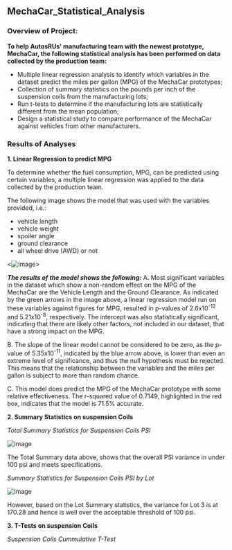 ## MechaCar_Statistical_Analysis

### **Overview of Project:**

**To help AutosRUs' manufacturing team with the newest prototype, MechaCar, the following statistical analysis has been performed on data collected by the production team:**
- Multiple linear regression analysis to identify which variables in the dataset predict the miles per gallon (MPG) of the MechaCar prototypes;
- Collection of summary statistics on the pounds per inch of the suspension coils from the manufacturing lots;
- Run t-tests to determine if the manufacturing lots are statistically different from the mean population;
- Design a statistical study to compare performance of the MechaCar against vehicles from other manufacturers.

### **Results of Analyses**

**1.  Linear Regression to predict MPG**

To determine whether the fuel consumption, MPG, can be predicted using certain variables, a multiple linear regression was applied to the data collected by the production team.

The following image shows the model that was used with the variables provided, i.e.:
  - vehicle length
  - vehicle weight
  - spoiler angle
  - ground clearance
  - all wheel drive (AWD) or not

<![image](https://user-images.githubusercontent.com/82583576/127779743-8f62e66d-5be6-4527-9ed5-d9841feb52a4.png)>

***The results of the model shows the following:***
A. Most significant variables in the dataset which show a non-random effect on the MPG of the MechaCar are the Vehicle Length and the Ground Clearance. 
   As indicated by the green arrows in the image above, a linear regression model run on these variables against figures for MPG, resulted in p-values of 2.6x10<sup>-12</sup>      and 5.21x10<sup>-8</sup>, respectively. 
   The intercept was also statistically significant, indicating that there are likely other factors, not included in our dataset, that have a strong impact on the MPG.
   
B. The slope of the linear model cannot be considered to be zero, as the p-value of 5.35x10<sup>-11</sup>, indicated by the blue arrow above, is lower than even an extreme          level of significance, and thus the null hypothesis must be rejected. This means that the relationship between the variables and the miles per gallon is subject to more than    random chance.

C. This model does predict the MPG of the MechaCar prototype with some relative effectiveness. The r-squared value of 0.7149, highlighted in the red box, indicates that the        model is 71.5% accurate.


**2.  Summary Statistics on suspension Coils**

*Total Summary Statistics for Suspension Coils PSI*

![image](https://user-images.githubusercontent.com/82583576/127781893-f40c5c87-057c-4307-a604-f8d69a45721b.png)

The Total Summary data above, shows that the overall PSI variance in under 100 psi and meets specifications.


*Summary Statistics for Suspension Coils PSI by Lot*

![image](https://user-images.githubusercontent.com/82583576/127781911-916ce20a-b55c-43fe-a8cf-eaf6725bde9e.png)


However, based on the Lot Summary statistics, the variance for Lot 3 is at 170.28 and hence is well over the acceptable threshold of 100 psi.


**3. T-Tests on suspension Coils**

*Suspension Coils Cummulative T-Test*








